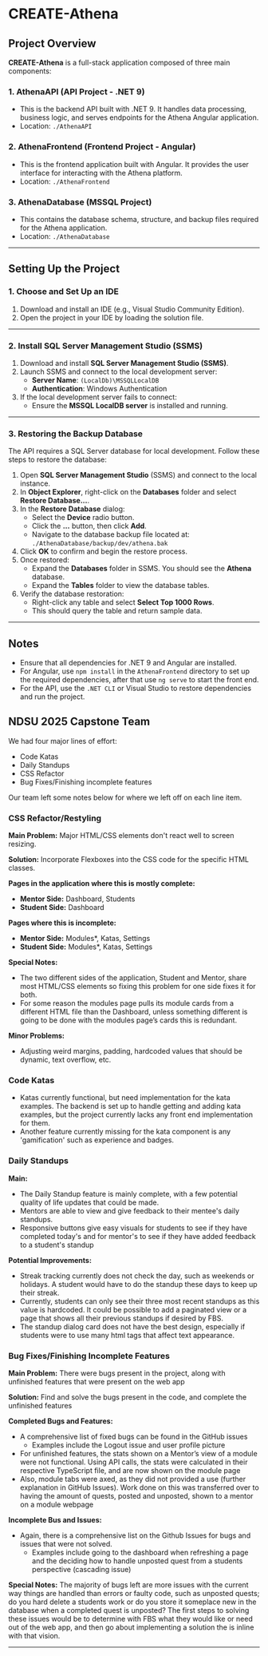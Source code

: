 ﻿# CREATE-Athena

## Project Overview
**CREATE-Athena** is a full-stack application composed of three main components:

### 1. **AthenaAPI** (API Project - .NET 9)
   - This is the backend API built with .NET 9. It handles data processing, business logic, and serves endpoints for the Athena Angular application.  
   - Location: `./AthenaAPI`

### 2. **AthenaFrontend** (Frontend Project - Angular)
   - This is the frontend application built with Angular. It provides the user interface for interacting with the Athena platform.  
   - Location: `./AthenaFrontend`

### 3. **AthenaDatabase** (MSSQL Project)
   - This contains the database schema, structure, and backup files required for the Athena application.  
   - Location: `./AthenaDatabase`

---

## Setting Up the Project

### 1. Choose and Set Up an IDE
1. Download and install an IDE (e.g., Visual Studio Community Edition).
2. Open the project in your IDE by loading the solution file.

---

### 2. Install SQL Server Management Studio (SSMS)
1. Download and install **SQL Server Management Studio (SSMS)**.
2. Launch SSMS and connect to the local development server:
   - **Server Name**: `(LocalDb)\MSSQLLocalDB`
   - **Authentication**: Windows Authentication
3. If the local development server fails to connect:
   - Ensure the **MSSQL LocalDB server** is installed and running.

---

### 3. Restoring the Backup Database
The API requires a SQL Server database for local development. Follow these steps to restore the database:

1. Open **SQL Server Management Studio** (SSMS) and connect to the local instance.
2. In **Object Explorer**, right-click on the **Databases** folder and select **Restore Database...**.
3. In the **Restore Database** dialog:
   - Select the **Device** radio button.
   - Click the **...** button, then click **Add**.
   - Navigate to the database backup file located at:  
     `./AthenaDatabase/backup/dev/athena.bak`
4. Click **OK** to confirm and begin the restore process.
5. Once restored:
   - Expand the **Databases** folder in SSMS. You should see the **Athena** database.
   - Expand the **Tables** folder to view the database tables.
6. Verify the database restoration:
   - Right-click any table and select **Select Top 1000 Rows**.
   - This should query the table and return sample data.

---

## Notes
- Ensure that all dependencies for .NET 9 and Angular are installed.
- For Angular, use `npm install` in the `AthenaFrontend` directory to set up the required dependencies, after that use `ng serve` to start the front end.
- For the API, use the `.NET CLI` or Visual Studio to restore dependencies and run the project.

## NDSU 2025 Capstone Team
We had four major lines of effort:  
- Code Katas
- Daily Standups
- CSS Refactor
- Bug Fixes/Finishing incomplete features
  
Our team left some notes below for where we left off on each line item.  

### CSS Refactor/Restyling
**Main Problem:** Major HTML/CSS elements don't react well to screen resizing.  

**Solution:** Incorporate Flexboxes into the CSS code for the specific HTML classes.  

**Pages in the application where this is mostly complete:**  
- **Mentor Side:** Dashboard, Students  
- **Student Side:** Dashboard  
   
**Pages where this is incomplete:**  
- **Mentor Side:** Modules*, Katas, Settings  
- **Student Side:** Modules*, Katas, Settings  
   
**Special Notes:**  
- The two different sides of the application, Student and Mentor, share most HTML/CSS elements so fixing this problem for one side fixes it for both.  
- For some reason the modules page pulls its module cards from a different HTML file than the Dashboard, unless something different is going to be done with         the modules page’s cards this is redundant.  
   
**Minor Problems:**  
- Adjusting weird margins, padding, hardcoded values that should be dynamic, text overflow, etc.  

### Code Katas
- Katas currently functional, but need implementation for the kata examples. The backend is set up to handle getting and adding kata examples, but the project currently lacks any front end implementation for them.
- Another feature currently missing for the kata component is any 'gamification' such as experience and badges.

### Daily Standups
**Main:** 
- The Daily Standup feature is mainly complete, with a few potential quality of life updates that could be made.
- Mentors are able to view and give feedback to their mentee's daily standups.
- Responsive buttons give easy visuals for students to see if they have completed today's and for mentor's to see if they have added feedback to a student's standup

**Potential Improvements:**
- Streak tracking currently does not check the day, such as weekends or holidays. A student would have to do the standup these days to keep up their streak.
- Currently, students can only see their three most recent standups as this value is hardcoded. It could be possible to add a paginated view or a page that shows all their previous standups if desired by FBS.
- The standup dialog card does not have the best design, especially if students were to use many html tags that affect text appearance.

### Bug Fixes/Finishing Incomplete Features
**Main Problem:** There were bugs present in the project, along with unfinished features that were present on the web app

**Solution:** Find and solve the bugs present in the code, and complete the unfinished features

**Completed Bugs and Features:**
- A comprehensive list of fixed bugs can be found in the GitHub issues
   - Examples include the Logout issue and user profile picture 
- For unfinished features, the stats shown on a Mentor’s view of a module were not functional. Using API calls, the stats were calculated in their respective TypeScript file, and are now shown on the module page
- Also, module tabs were axed, as they did not provided a use (further explanation in GitHub Issues). Work done on this was transferred over to having the amount of quests, posted and unposted, shown to a mentor on a module webpage

**Incomplete Bus and Issues:**
- Again, there is a comprehensive list on the Github Issues for bugs and issues that were not solved.
   - Examples include going to the dashboard when refreshing a page and the deciding how to handle unposted quest from a students perspective (cascading issue)

**Special Notes:** 
The majority of bugs left are more issues with the current way things are handled than errors or faulty code, such as unposted quests; do you hard delete a students work or do you store it someplace new in the database when a completed quest is unposted? The first steps to solving these issues would be to determine with FBS what they would like or need out of the web app, and then go about implementing a solution the is inline with that vision.

---
